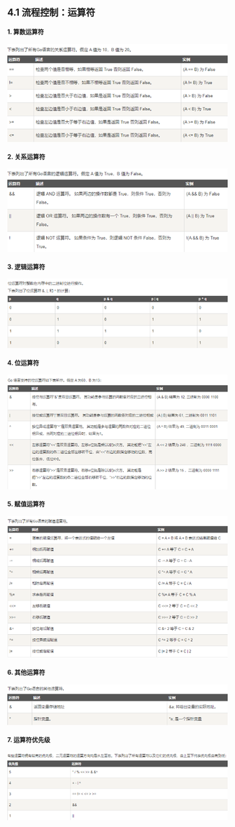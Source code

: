 ## 4.1 流程控制：运算符


#### 1. 算数运算符
![](../_static/03_01_oper2.png)


#### 2. 关系运算符
![](../_static/03_01_oper3.png)


#### 3. 逻辑运算符
![](../_static/03_01_oper4.png)


#### 4. 位运算符
![](../_static/03_01_oper5.png)


#### 5. 赋值运算符
![](../_static/03_01_oper6.png)


#### 6. 其他运算符
![](../_static/03_01_oper7.png)


#### 7. 运算符优先级
![](../_static/03_01_oper8.png)
